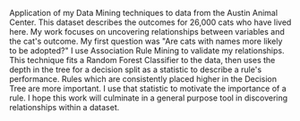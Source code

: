 Application of my Data Mining techniques to data from the Austin Animal Center. This dataset describes the outcomes for 26,000 cats who have lived here. My work focuses on uncovering 
relationships between variables and the cat's outcome. My first question was "Are cats with names more likely to be adopted?" I use Association Rule Mining to validate my relationships.
This technique fits a Random Forest Classifier to the data, then uses the depth in the tree for a decision split as a statistic to describe a rule's performance. Rules which are 
consistently placed higher in the Decision Tree are more important. I use that statistic to motivate the importance of a rule. I hope this work will culminate in a general purpose
tool in discovering relationships within a dataset.
